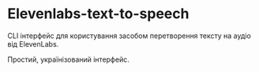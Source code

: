 # Elevenlabs-text-to-speech
CLI інтерфейс для користування засобом перетворення тексту на аудіо від ElevenLabs.  

Простий, українізований інтерфейс. 
